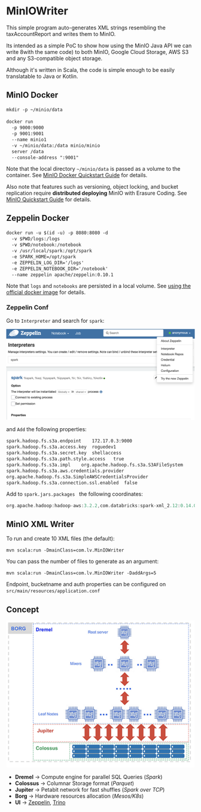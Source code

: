 # MinIOWriter
This simple program auto-generates XML strings resembling the taxAccountReport and writes them to MinIO.

Its intended as a simple PoC to show how using the MinIO Java API we can write 8with the same code) to both MinIO,
Google Cloud Storage, AWS S3 and any S3-compatible object storage.

Although it's written in Scala, the code is simple enough to be easily translatable to Java or Kotlin.

## MinIO Docker

```shell
mkdir -p ~/minio/data

docker run
  -p 9000:9000
  -p 9001:9001
  --name minio1
  -v ~/minio/data:/data minio/minio
  server /data
  --console-address ":9001"
```
Note that the local directory `~/minio/data` is passed as a volume to the container. See [MinIO Docker Quickstart Guide](https://docs.min.io/docs/minio-docker-quickstart-guide) for details.

Also note that features such as versioning, object locking, and bucket replication
require **distributed deploying** MinIO with Erasure Coding. See [MinIO Quickstart Guide](https://docs.min.io/docs/minio-quickstart-guide.html) for details.

## Zeppelin Docker
```shell
docker run -u $(id -u) -p 8080:8080 -d
  -v $PWD/logs:/logs 
  -v $PWD/notebook:/notebook
  -v /usr/local/spark:/opt/spark
  -e SPARK_HOME=/opt/spark
  -e ZEPPELIN_LOG_DIR='/logs' 
  -e ZEPPELIN_NOTEBOOK_DIR='/notebook' 
  --name zeppelin apache/zeppelin:0.10.1
```
Note that `logs` and `notebooks` are persisted in a local volume. See [using the official docker image](https://zeppelin.apache.org/docs/latest/quickstart/install.html#using-the-official-docker-image) for details.

### Zeppelin Conf
Go to `Interpreter` and search for `spark`:

![Zeppelin Interpreters Configuration](/imgs/zepconf.png)

and `Add` the following properties:
```properties
spark.hadoop.fs.s3a.endpoint	172.17.0.3:9000
spark.hadoop.fs.s3a.access.key	roguedev1
spark.hadoop.fs.s3a.secret.key	shellaccess
spark.hadoop.fs.s3a.path.style.access	true
spark.hadoop.fs.s3a.impl	org.apache.hadoop.fs.s3a.S3AFileSystem
spark.hadoop.fs.s3a.aws.credentials.provider	org.apache.hadoop.fs.s3a.SimpleAWSCredentialsProvider
spark.hadoop.fs.s3a.connection.ssl.enabled	false
```

Add to `spark.jars.packages ` the following coordinates:
```groovy
org.apache.hadoop:hadoop-aws:3.2.2,com.databricks:spark-xml_2.12:0.14.0
```

## MinIO XML Writer
To run and create 10 XML files (the default):
```shell
mvn scala:run -DmainClass=com.lv.MinIOWriter
```

You can pass the number of files to generate as an argument:
```shell
mvn scala:run -DmainClass=com.lv.MinIOWriter -DaddArgs=5
```

Endpoint, bucketname and auth properties can be configured on `src/main/resources/application.conf`

## Concept

![Big Query Architecture](/imgs/bqarch.png)

* __Dremel__ -> Compute engine for parallel SQL Queries (_Spark_)
* __Colossus__ -> Columnar Storage format (_Parquet_)
* __Jupiter__ -> Petabit network for fast shuffles (_Spark over TCP_)
* __Borg__ -> Hardware resources allocation (_Mesos/K8s_)
* __UI__ -> [Zeppelin](https://zeppelin.apache.org/), [Trino](https://trino.io/)

